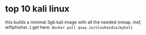 # top 10 kali linux

this builds a minimal 3gb kali image with all the needed (nmap, msf, wifiphisher..)
get here: `docker pull quay.io/olouhaidia/mykali`
